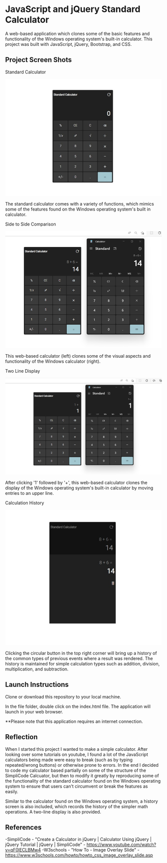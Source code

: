 # JavaScript and jQuery Standard Calculator

A web-based application which clones some of the basic features and functionality of the Windows operating system's built-in calculator. This project was built with JavaScript, jQuery, Bootstrap, and CSS.

## Project Screen Shots



Standard Calculator

![Standard Calculator](img/calculator-1.jpeg "The standard calculator comes with a variety of functions, which mimics some of the features found on the Windows operating system's built in calculator.")

The standard calculator comes with a variety of functions, which mimics some of the features found on the Windows operating system's built in calculator.



Side to Side Comparison

![Side to Side Comparison](img/calculator-2.png "This web-based calculator (left) clones some of the visual aspects and functionality of the Windows calculator (right).")

This web-based calculator (left) clones some of the visual aspects and functionality of the Windows calculator (right).



Two Line Display

![Two Line Display](img/calculator-4.png "After clicking '1' followed by '+', this web-based calculator clones the rendering of the Windows operating system's built-in calculator by moving entries to an upper line.")

After clicking '1' followed by '+', this web-based calculator clones the display of the Windows operating system's built-in calculator by moving entries to an upper line.


Calculation History

![Calculation History](img/calculator-3.jpeg "Clicking the circular button in the top right corner will bring up a history of the common types of previous events where a result was rendered. The history is maintained for simple calculation types such as addition, division, multiplication, and subtraction.")

Clicking the circular button in the top right corner will bring up a history of the common types of previous events where a result was rendered. The history is maintained for simple calculation types such as addition, division, multiplication, and subtraction.




## Launch Instructions

Clone or download this repository to your local machine. 

In the file folder, double click on the index.html file. The application will launch in your web browser.

**Please note that this application requires an internet connection.  

## Reflection

When I started this project I wanted to make a simple calculator. After looking over some tutorials on youtube, I found a lot of the JavaScript calculators being made were easy to break (such as by typing repeated/wrong buttons) or otherwise prone to errors. In the end I decided to code my calculator based partially on some of the structure of the SimpliCode Calcuator, but then to modify it greatly by reproducing some of the functionality of the standard calculator found on the Windows operating system to ensure that users can't  circumvent or break the features as easily. 

Similar to the calculator found on the Windows operating system, a history screen is also included, which records the history of the simpler math operations. A two-line display is also provided.
 
## References

-SimpliCode - "Create a Calculator in jQuery | Calculator Using jQuery | jQuery Tutorial | jQuery | SimpliCode" - https://www.youtube.com/watch?v=qF0lECLBMw4
-W3schools - "How To - Image Overlay Slide" - https://www.w3schools.com/howto/howto_css_image_overlay_slide.asp